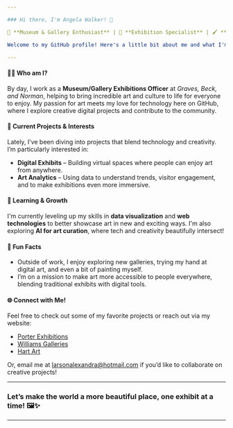 ```yaml
---

### Hi there, I'm Angela Walker! 👋

🚀 **Museum & Gallery Enthusiast** | 🌌 **Exhibition Specialist** | 🖌️ **Art Advocate**

Welcome to my GitHub profile! Here's a little bit about me and what I'm up to:

---
```


#### 🧙‍♀️ **Who am I?**

By day, I work as a **Museum/Gallery Exhibitions Officer** at *Graves, Beck, and Norman*, helping to bring incredible art and culture to life for everyone to enjoy. My passion for art meets my love for technology here on GitHub, where I explore creative digital projects and contribute to the community.

#### 🔭 **Current Projects & Interests**

Lately, I’ve been diving into projects that blend technology and creativity. I’m particularly interested in:
- **Digital Exhibits** – Building virtual spaces where people can enjoy art from anywhere.
- **Art Analytics** – Using data to understand trends, visitor engagement, and to make exhibitions even more immersive.

#### 🌱 **Learning & Growth**

I'm currently leveling up my skills in **data visualization** and **web technologies** to better showcase art in new and exciting ways. I'm also exploring **AI for art curation**, where tech and creativity beautifully intersect!

#### 🌌 **Fun Facts**

- Outside of work, I enjoy exploring new galleries, trying my hand at digital art, and even a bit of painting myself.
- I’m on a mission to make art more accessible to people everywhere, blending traditional exhibits with digital tools.

#### 🌐 **Connect with Me!**

Feel free to check out some of my favorite projects or reach out via my website:
- [Porter Exhibitions](http://porter.com/)
- [Williams Galleries](https://www.williams.com/)
- [Hart Art](http://hart.com/)

Or, email me at [larsonalexandra@hotmail.com](mailto:larsonalexandra@hotmail.com) if you’d like to collaborate on creative projects!

---

### Let’s make the world a more beautiful place, one exhibit at a time! 🖼️✨

--- 
